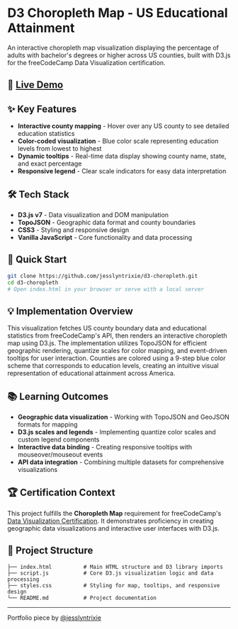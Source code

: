 # D3 Choropleth Map - US Educational Attainment

An interactive choropleth map visualization displaying the percentage of adults with bachelor's degrees or higher across US counties, built with D3.js for the freeCodeCamp Data Visualization certification.

## 🌟 [Live Demo](https://d3-choropleth.vercel.app/)

## ✨ Key Features

- **Interactive county mapping** - Hover over any US county to see detailed education statistics
- **Color-coded visualization** - Blue color scale representing education levels from lowest to highest
- **Dynamic tooltips** - Real-time data display showing county name, state, and exact percentage
- **Responsive legend** - Clear scale indicators for easy data interpretation

## 🛠️ Tech Stack

- **D3.js v7** - Data visualization and DOM manipulation
- **TopoJSON** - Geographic data format and county boundaries
- **CSS3** - Styling and responsive design
- **Vanilla JavaScript** - Core functionality and data processing

## 🚀 Quick Start

```bash
git clone https://github.com/jesslyntrixie/d3-choropleth.git
cd d3-choropleth
# Open index.html in your browser or serve with a local server
```

## 💡 Implementation Overview

This visualization fetches US county boundary data and educational statistics from freeCodeCamp's API, then renders an interactive choropleth map using D3.js. The implementation utilizes TopoJSON for efficient geographic rendering, quantize scales for color mapping, and event-driven tooltips for user interaction. Counties are colored using a 9-step blue color scheme that corresponds to education levels, creating an intuitive visual representation of educational attainment across America.

## 📚 Learning Outcomes

- **Geographic data visualization** - Working with TopoJSON and GeoJSON formats for mapping
- **D3.js scales and legends** - Implementing quantize color scales and custom legend components  
- **Interactive data binding** - Creating responsive tooltips with mouseover/mouseout events
- **API data integration** - Combining multiple datasets for comprehensive visualizations

## 🏆 Certification Context

This project fulfills the **Choropleth Map** requirement for freeCodeCamp's [Data Visualization Certification](https://www.freecodecamp.org/learn/data-visualization/). It demonstrates proficiency in creating geographic data visualizations and interactive user interfaces with D3.js.

## 📁 Project Structure

```
├── index.html          # Main HTML structure and D3 library imports
├── script.js           # Core D3.js visualization logic and data processing
├── styles.css          # Styling for map, tooltips, and responsive design
└── README.md           # Project documentation
```

---

Portfolio piece by [@jesslyntrixie](https://github.com/jesslyntrixie)